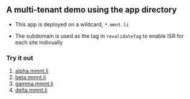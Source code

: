 ## A multi-tenant demo using the app directory

- This app is deployed on a wildcard, `*.mmnt.li`

- The subdomain is used as the tag in `revalidateTag` to enable ISR for each site indivually

### Try it out

1. [alpha.mmnt.li](https://alpha.mmnt.li/)
1. [beta.mmnt.li](https://beta.mmnt.li/)
1. [gamma.mmnt.li](https://gamma.mmnt.li/)
1. [delta.mmnt.li](https://delta.mmnt.li/)
